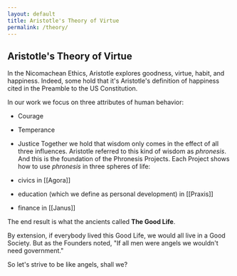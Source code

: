 ```yaml
---
layout: default
title: Aristotle's Theory of Virtue
permalink: /theory/
---
```

## Aristotle's Theory of Virtue
In the Nicomachean Ethics, Aristotle explores goodness, virtue, habit, and happiness. Indeed, some hold that it's Aristotle's definition of happiness cited in the Preamble to the US Constitution.

In our work we focus on three attributes of human behavior:
 - Courage
 - Temperance
 - Justice
Together we hold that wisdom only comes in the effect of all three influences. Aristotle referred to this kind of wisdom as *phronesis*. And this is the foundation of the Phronesis Projects. Each Project shows how to use *phronesis* in three spheres of life:

- civics in [[Agora]]
- education (which we define as personal development) in [[Praxis]]
- finance in [[Janus]]

The end result is what the ancients called **The Good Life**.

By extension, if everybody lived this Good Life, we would all live in a Good Society. But as the Founders noted, "If all men were angels we wouldn't need government." 

So let's strive to be like angels, shall we?